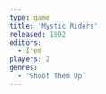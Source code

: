 ```yaml
---
type: game
title: 'Mystic Riders'
released: 1992
editors: 
  - Irem
players: 2
genres:
  - 'Shoot Them Up'
---
```

